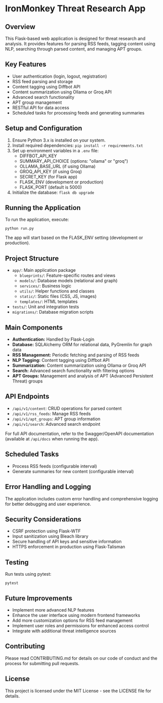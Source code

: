 # IronMonkey Threat Research App

## Overview

This Flask-based web application is designed for threat research and analysis. It provides features for parsing RSS feeds, tagging content using NLP, searching through parsed content, and managing APT groups.

## Key Features

- User authentication (login, logout, registration)
- RSS feed parsing and storage
- Content tagging using Diffbot API
- Content summarization using Ollama or Groq API
- Advanced search functionality
- APT group management
- RESTful API for data access
- Scheduled tasks for processing feeds and generating summaries

## Setup and Configuration

1. Ensure Python 3.x is installed on your system.
2. Install required dependencies: `pip install -r requirements.txt`
3. Set up environment variables in a `.env` file:
   - DIFFBOT_API_KEY
   - SUMMARY_API_CHOICE (options: "ollama" or "groq")
   - OLLAMA_BASE_URL (if using Ollama)
   - GROQ_API_KEY (if using Groq)
   - SECRET_KEY (for Flask app)
   - FLASK_ENV (development or production)
   - FLASK_PORT (default is 5000)
4. Initialize the database: `flask db upgrade`

## Running the Application

To run the application, execute:

```
python run.py
```

The app will start based on the FLASK_ENV setting (development or production).

## Project Structure

- `app/`: Main application package
  - `blueprints/`: Feature-specific routes and views
  - `models/`: Database models (relational and graph)
  - `services/`: Business logic
  - `utils/`: Helper functions and classes
  - `static/`: Static files (CSS, JS, images)
  - `templates/`: HTML templates
- `tests/`: Unit and integration tests
- `migrations/`: Database migration scripts

## Main Components

- **Authentication:** Handled by Flask-Login
- **Database:** SQLAlchemy ORM for relational data, PyGremlin for graph data
- **RSS Management:** Periodic fetching and parsing of RSS feeds
- **NLP Tagging:** Content tagging using Diffbot API
- **Summarization:** Content summarization using Ollama or Groq API
- **Search:** Advanced search functionality with filtering options
- **APT Groups:** Management and analysis of APT (Advanced Persistent Threat) groups

## API Endpoints

- `/api/v1/content`: CRUD operations for parsed content
- `/api/v1/rss_feeds`: Manage RSS feeds
- `/api/v1/apt_groups`: APT group information
- `/api/v1/search`: Advanced search endpoint

For full API documentation, refer to the Swagger/OpenAPI documentation (available at `/api/docs` when running the app).

## Scheduled Tasks

- Process RSS feeds (configurable interval)
- Generate summaries for new content (configurable interval)

## Error Handling and Logging

The application includes custom error handling and comprehensive logging for better debugging and user experience.

## Security Considerations

- CSRF protection using Flask-WTF
- Input sanitization using Bleach library
- Secure handling of API keys and sensitive information
- HTTPS enforcement in production using Flask-Talisman

## Testing

Run tests using pytest:

```
pytest
```

## Future Improvements

- Implement more advanced NLP features
- Enhance the user interface using modern frontend frameworks
- Add more customization options for RSS feed management
- Implement user roles and permissions for enhanced access control
- Integrate with additional threat intelligence sources

## Contributing

Please read CONTRIBUTING.md for details on our code of conduct and the process for submitting pull requests.

## License

This project is licensed under the MIT License - see the LICENSE file for details.
